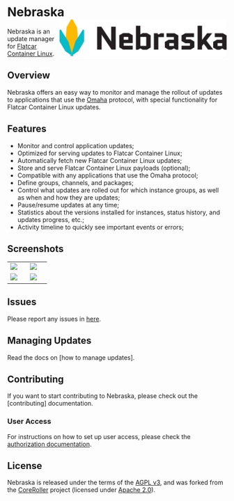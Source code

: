 # Nebraska  <img align="right" width=384 src="frontend/src/img/nebraska-logo.svg">

Nebraska is an update manager for [Flatcar Container Linux](https://www.flatcar-linux.org/).

## Overview

Nebraska offers an easy way to monitor and manage the rollout of updates to applications that use
the [Omaha](https://code.google.com/p/omaha/) protocol, with special functionality for Flatcar Container Linux updates.

## Features

- Monitor and control application updates;
- Optimized for serving updates to Flatcar Container Linux;
- Automatically fetch new Flatcar Container Linux updates;
- Store and serve Flatcar Container Linux payloads (optional);
- Compatible with any applications that use the Omaha protocol;
- Define groups, channels, and packages;
- Control what updates are rolled out for which instance groups, as well as when and how they are updates;
- Pause/resume updates at any time;
- Statistics about the versions installed for instances, status history, and updates progress, etc.;
- Activity timeline to quickly see important events or errors;

## Screenshots

<table>
    <tr>
        <td width="33%"><img src="https://github.com/kinvolk/nebraska/raw/screenshots/screenshots/main.png"></td>
        <td width="33%"><img src="https://github.com/kinvolk/nebraska/raw/screenshots/screenshots/flatcar_app.png"></td>
    </tr>
    <tr>
        <td width="33%"><img src="https://github.com/kinvolk/nebraska/raw/screenshots/screenshots/group_details.png"></td>
        <td width="33%"><img src="https://github.com/kinvolk/nebraska/raw/screenshots/screenshots/instance_details.png"></td>
    </tr>
</table>

## Issues

Please report any issues in [here](https://github.com/kinvolk/nebraska/issues).


## Managing Updates

Read the docs on [how to manage updates].

## Contributing

If you want to start contributing to Nebraska, please check out the [contributing] documentation.

### User Access

For instructions on how to set up user access, please check the [authorization documentation](./docs/authorization.md).

## License

Nebraska is released under the terms of the [AGPL v3](https://www.gnu.org/licenses/agpl-3.0.en.html), and was forked from the [CoreRoller](https://github.com/coreroller/coreroller) project (licensed under [Apache 2.0](http://www.apache.org/licenses/LICENSE-2.0)).
